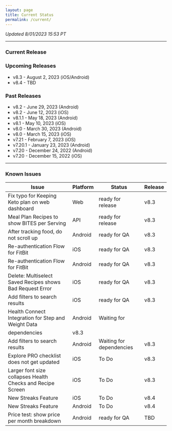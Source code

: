 ```yaml
---
layout: page
title: Current Status
permalink: /current/
---
```


_Updated 8/01/2023 15:53 PT_


***

### Current Release

### Upcoming Releases
- v8.3    - August 2, 2023 (iOS/Android)
- v8.4    - TBD
 
### Past Releases
- v8.2    - June 29, 2023 (Android)
- v8.2    - June 12, 2023 (iOS)
- v8.1.1  - May 18, 2023 (Android)
- v8.1    - May 10, 2023 (iOS)
- v8.0    - March 30, 2023 (Android)
- v8.0    - March 15, 2023 (iOS)
- v7.21   - February 7, 2023 (iOS)
- v7.20.1 - January 23, 2023 (Android)
- v7.20   - December 24, 2022 (Android)
- v7.20   - December 15, 2022 (iOS)


***

### Known Issues

|Issue                          |Platform   | Status    | Release           |
| ---                           | ---       | ---       | ---               |
|Fix typo for Keeping Keto plan on web dashboard |Web |ready for release| v8.3|
|Meal Plan Recipes to show BITES per Serving |API |ready for release| v8.3|
|After tracking food, do not scroll up |Android |ready for QA| v8.3|
|Re-authentication Flow for FitBit |iOS |ready for QA| v8.3|
|Re-authentication Flow for FitBit |Android |ready for QA| v8.3|
|Delete: Multiselect Saved Recipes shows Bad Request Error |iOS |ready for QA| v8.3|
|Add filters to search results |iOS |ready for QA| v8.3|
|Health Connect Integration for Step and Weight Data |Android |Waiting for
dependencies| v8.3|
|Add filters to search results |Android |Waiting for dependencies | v8.3|
|Explore PRO checklist does not get updated |iOS |To Do | v8.3|
|Larger font size collapses Health Checks and Recipe Screen |iOS |To Do | v8.3|
|New Streaks Feature |iOS |To Do | v8.4|
|New Streaks Feature |Android |To Do | v8.4|
|Price test: show price per month breakdown|Android |ready for QA| TBD|
